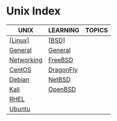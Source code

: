 # Unix Index

|UNIX|LEARNING|TOPICS|
|---|---|---|
|[[Linux]](linux-index)|[[BSD]](bsd-index)||
|[General](unix/linux/linux-general)|[General](unix/bsd/bsd-general) ||
|[Networking](unix/linux/linux-networking)|[FreeBSD](unix/bsd/bsd-freebsd)||
|[CentOS](unix/linux/linux-centos)|[DragonFly](unix/bsd/bsd-dragonfly)||
|[Debian](unix/linux/linux-debian)|[NetBSD](unix/bsd/bsd-netbsd)||
|[Kali](unix/linux/linux-kali)|[OpenBSD](unix/bsd/bsd-openbsd)||
|[RHEL](unix/linux/linux-rhel)|||
|[Ubuntu](unix/linux/linux-ubuntu)|||
